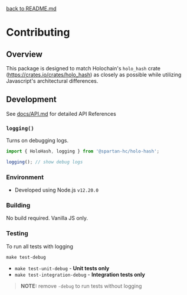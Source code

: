 [back to README.md](README.md)

# Contributing

## Overview
This package is designed to match Holochain's `holo_hash` crate (https://crates.io/crates/holo_hash)
as closely as possible while utilizing Javascript's architectural differences.

## Development

See [docs/API.md](docs/API.md) for detailed API References

### `logging()`
Turns on debugging logs.

```javascript
import { HoloHash, logging } from '@spartan-hc/holo-hash';

logging(); // show debug logs
```

### Environment

- Developed using Node.js `v12.20.0`

### Building
No build required.  Vanilla JS only.

### Testing

To run all tests with logging
```
make test-debug
```

- `make test-unit-debug` - **Unit tests only**
- `make test-integration-debug` - **Integration tests only**

> **NOTE:** remove `-debug` to run tests without logging
